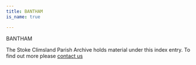 ```yaml
---
title: BANTHAM
is_name: true

---
```


BANTHAM


The Stoke Climsland Parish Archive holds material under this index entry. To find out more please [contact us](/contact/)
